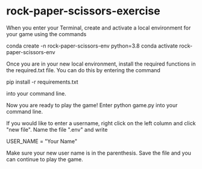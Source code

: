 # rock-paper-scissors-exercise

When you enter your Terminal, create and activate a local environment for your game using the commands

conda create -n rock-paper-scissors-env python=3.8
conda activate rock-paper-scissors-env

Once you are in your new local environment, install the required functions in the required.txt file. You can do this by entering the command 

pip install -r requirements.txt

into your command line.

Now you are ready to play the game! Enter python game.py into your command line. 

If you would like to enter a username, right click on the left column and click "new file". Name the file ".env" and write

USER_NAME = "Your Name"

Make sure your new user name is in the parenthesis. Save the file and you can continue to play the game.